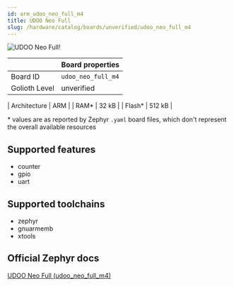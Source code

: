 ```yaml
---
id: arm_udoo_neo_full_m4
title: UDOO Neo Full
slug: /hardware/catalog/boards/unverified/udoo_neo_full_m4
---
```


[//]: # (This is an auto-generated file, do not edit! Changes to it will be lost upon re-generation)

![UDOO Neo Full!](/img/boards/arm/udoo_neo_full_m4.jpg "UDOO Neo Full")

|                | Board properties     |
| -------------  | -------------------- |
| Board ID       | `udoo_neo_full_m4` |
| Golioth Level  | unverified       |

| Architecture   | ARM |
| RAM*           | 32 kB |
| Flash*         | 512 kB |

\* values are as reported by Zephyr `.yaml` board files, which don't represent the overall available resources



## Supported features

* counter
* gpio
* uart

## Supported toolchains

* zephyr
* gnuarmemb
* xtools

## Official Zephyr docs

[UDOO Neo Full (udoo_neo_full_m4)](https://docs.zephyrproject.org/latest/boards/arm/udoo_neo_full_m4/doc/index.html)
